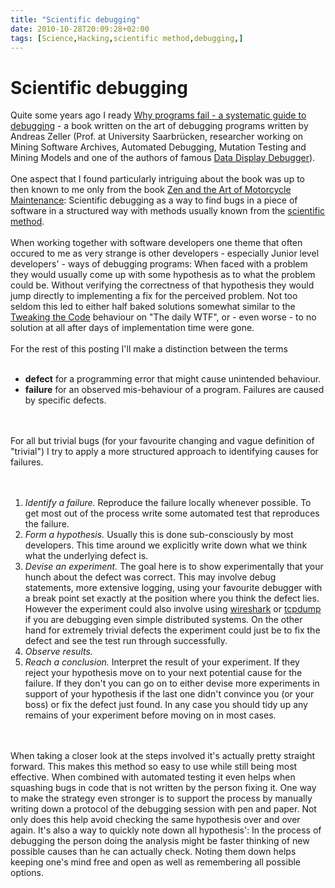 ```yaml
---
title: "Scientific debugging"
date: 2010-10-28T20:09:28+02:00
tags: [Science,Hacking,scientific method,debugging,]
---
```


# Scientific debugging


Quite some years ago I ready <a href="http://www.whyprogramsfail.com/">Why programs fail - a systematic guide to 
debugging</a> - a book written on the art of debugging programs written by Andreas Zeller (Prof. at University 
Saarbr&uuml;cken, researcher working on Mining Software Archives, Automated Debugging, Mutation Testing and Mining 
Models and one of the authors of famous <a href="http://www.gnu.org/software/ddd/">Data Display 
Debugger</a>).<br><br>One aspect that I found particularly intriguing about the book was up to then known to me only 
from the book <a href="http://en.wikipedia.org/wiki/Zen_and_the_Art_of_Motorcycle_Maintenance">Zen and the Art of 
Motorcycle Maintenance</a>: Scientific debugging as a way to find bugs in a piece of software in a structured way with 
methods usually known from the <a href="http://en.wikipedia.org/wiki/Scientific_method">scientific 
method</a>.<br><br>When working together with software developers one theme that often occured to me as very strange is 
other developers - especially Junior level developers' - ways of debugging programs: When faced with a problem they 
would usually come up with some hypothesis as to what the problem could be. Without verifying the correctness of that 
hypothesis they would jump directly to implementing a fix for the perceived problem. Not too seldom this led to either 
half baked solutions somewhat similar to the <a href="http://thedailywtf.com/Articles/Tweaking-the-Code.aspx">Tweaking 
the Code</a> behaviour on "The daily WTF", or - even worse - to no solution at all after days of implementation time 
were gone.<br><br>For the rest of this posting I'll make a distinction between the terms<br><ul><br><li><b >defect</b> 
for a programming error that might cause unintended behaviour.<br><li><b>failure</b> for an observed mis-behaviour of a 
program. Failures are caused by specific defects.<br></ul><br><br>For all but trivial bugs (for your favourite changing 
and vague definition of "trivial") I try to apply a more structured approach to identifying causes for failures. 
<br><br><ol><br><li><i>Identify a failure.</i> Reproduce the failure locally whenever possible. To get most out of the 
process write some automated test that reproduces the failure.<br><li><i>Form a hypothesis.</i> Usually this is done 
sub-consciously by most developers. This time around we explicitly write down what we think what the underlying defect 
is.<br><li><i>Devise an experiment.</i> The goal here is to show experimentally that your hunch about the defect was 
correct. This may involve debug statements, more extensive logging, using your favourite debugger with a break point 
set exactly at the position where you think the defect lies. However the experiment could also involve using <a 
href="http://www.wireshark.org/">wireshark</a> or <a href="http://www.tcpdump.org/">tcpdump</a> if you are debugging 
even simple distributed systems. On the other hand for extremely trivial defects the experiment could just be to fix 
the defect and see the test run through successfully.<br><li><i>Observe results.</i><br><li><i>Reach a conclusion.</i> 
Interpret the result of your experiment. If they reject your hypothesis move on to your next potential cause for the 
failure. If they don't you can go on to either devise more experiments in support of your hypothesis if the last one 
didn't convince you (or your boss) or fix the defect just found. In any case you should tidy up any remains of your 
experiment before moving on in most cases.<br></ol><br><br>When taking a closer look at the steps involved it's 
actually pretty straight forward. This makes this method so easy to use while still being most effective. When combined 
with automated testing it even helps when squashing bugs in code that is not written by the person fixing it. One way 
to make the strategy even stronger is to support the process by manually writing down a protocol of the debugging 
session with pen and paper. Not only does this help avoid checking the same hypothesis over and over again. It's also a 
way to quickly note down all hypothesis': In the process of debugging the person doing the analysis might be faster 
thinking of new possible causes than he can actually check. Noting them down helps keeping one's mind free and open as 
well as remembering all possible options.
